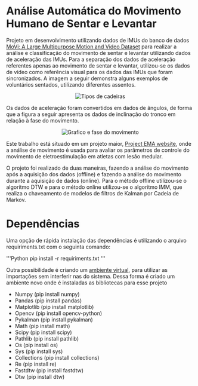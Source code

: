 # Análise Automática do Movimento Humano de Sentar e Levantar

Projeto em desenvolvimento utilizando dados de IMUs do banco de dados [MoVi: A Large Multipurpose Motion and Video Dataset](https://dataverse.scholarsportal.info/dataset.xhtml?persistentId=doi:10.5683/SP2/JRHDRN) para realizar a análise e classificação do movimento de sentar e levantar utilizando dados de aceleração das IMUs. Para a separação dos dados de aceleração referentes apenas ao movimento de sentar e levantar, utilizou-se os dados de vídeo como referência visual para os dados das IMUs que foram sincronizados. A imagem a seguir demonstra alguns exemplos de voluntários sentados, utilizando diferentes assentos. 


<p align="center">
  <img src="https://github.com/lara-unb/ema_motion_analysis_imu/blob/master/images/Tipos%20de%20cadeiras.png?raw=true" alt="Tipos de cadeiras"/>
</p>


Os dados de aceleração foram convertidos em dados de ângulos, de forma que a figura a seguir apresenta os dados de inclinação do tronco em relação à fase do movimento. 


<p align="center">
  <img src="https://github.com/lara-unb/ema_motion_analysis_imu/blob/master/images/Fases_movimento_com_desenhos.png?raw=true" alt="Grafico e fase do movimento"/>
</p>


Este trabalho está situado em um projeto maior, [Project EMA website](http://projectema.com), onde a análise de movimento é usada para avaliar os parâmetros de controle do movimento de eletroestimulação em atletas com lesão medular.

O projeto foi realizado de duas maneiras, fazendo a análise do movimento após a aquisição dos dados (offline) e fazendo a análise do movimento durante a aquisição de dados (online). Para o método offline utilizou-se o algoritmo DTW e para o método online utilizou-se o algoritmo IMM, que realiza o chaveamento de modelos de filtros de Kalman por Cadeia de Markov. 

# Dependências 

Uma opção de rápida instalação das dependências é utilizando o arquivo requiriments.txt com o seguinta comando: 

'''Python
pip install -r requiriments.txt
'''

Outra possibilidade é criando um [ambiente virtual](https://packaging.python.org/en/latest/guides/installing-using-pip-and-virtual-environments/), para utilizar as importações sem interferir nas do sistema. Dessa forma é criado um ambiente novo onde é instaladas as bibliotecas para esse projeto

- Numpy (pip install numpy)
- Pandas (pip install pandas)
- Matplotlib (pip install matplotlib)
- Opencv (pip install opencv-python)
- Pykalman (pip install pykalman)
- Math (pip install math)
- Scipy (pip install scipy)
- Pathlib (pip install pathlib)
- Os (pip install os)
- Sys (pip install sys)
- Collections (pip install collections)
- Re (pip install re)
- Fastdtw (pip install fastdtw)
- Dtw (pip install dtw)

